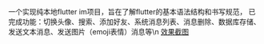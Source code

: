 一个实现纯本地flutter im项目，旨在了解flutter的基本语法结构和书写规范， 已完成功能：切换头像、搜索、添加好友、系统消息列表、消息删除、数据库存储、发送文本消息、发送图片（emoji表情）消息等\n
[效果截图](./screens/)

